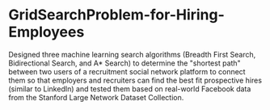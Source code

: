 # GridSearchProblem-for-Hiring-Employees

Designed three machine learning search algorithms (Breadth First Search, Bidirectional Search, and A* Search) to determine the "shortest path" between two users of a recruitment social network platform to connect them so that employers and recruiters can find the best fit prospective hires (similar to LinkedIn) and tested them based on real-world Facebook data from the Stanford Large Network Dataset Collection.

